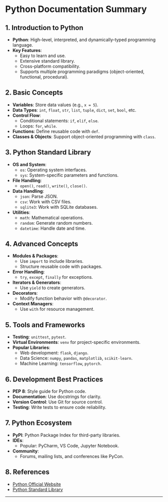 # Python Documentation Summary

## 1. Introduction to Python

- **Python**: High-level, interpreted, and dynamically-typed programming language.
- **Key Features**:
  - Easy to learn and use.
  - Extensive standard library.
  - Cross-platform compatibility.
  - Supports multiple programming paradigms (object-oriented, functional, procedural).

## 2. Basic Concepts

- **Variables**: Store data values (e.g., `x = 5`).
- **Data Types**: `int`, `float`, `str`, `list`, `tuple`, `dict`, `set`, `bool`, etc.
- **Control Flow**:
  - Conditional statements: `if`, `elif`, `else`.
  - Loops: `for`, `while`.
- **Functions**: Define reusable code with `def`.
- **Classes & Objects**: Support object-oriented programming with `class`.

## 3. Python Standard Library

- **OS and System**:
  - `os`: Operating system interfaces.
  - `sys`: System-specific parameters and functions.
- **File Handling**:
  - `open()`, `read()`, `write()`, `close()`.
- **Data Handling**:
  - `json`: Parse JSON.
  - `csv`: Work with CSV files.
  - `sqlite3`: Work with SQLite databases.
- **Utilities**:
  - `math`: Mathematical operations.
  - `random`: Generate random numbers.
  - `datetime`: Handle date and time.

## 4. Advanced Concepts

- **Modules & Packages**:
  - Use `import` to include libraries.
  - Structure reusable code with packages.
- **Error Handling**:
  - `try`, `except`, `finally` for exceptions.
- **Iterators & Generators**:
  - Use `yield` to create generators.
- **Decorators**:
  - Modify function behavior with `@decorator`.
- **Context Managers**:
  - Use `with` for resource management.

## 5. Tools and Frameworks

- **Testing**: `unittest`, `pytest`.
- **Virtual Environments**: `venv` for project-specific environments.
- **Popular Libraries**:
  - Web development: `flask`, `django`.
  - Data Science: `numpy`, `pandas`, `matplotlib`, `scikit-learn`.
  - Machine Learning: `tensorflow`, `pytorch`.

## 6. Development Best Practices

- **PEP 8**: Style guide for Python code.
- **Documentation**: Use docstrings for clarity.
- **Version Control**: Use Git for source control.
- **Testing**: Write tests to ensure code reliability.

## 7. Python Ecosystem

- **PyPI**: Python Package Index for third-party libraries.
- **IDEs**:
  - Popular: PyCharm, VS Code, Jupyter Notebook.
- **Community**:
  - Forums, mailing lists, and conferences like PyCon.

## 8. References

- [Python Official Website](https://www.python.org)
- [Python Standard Library](https://docs.python.org/3/library/)

---
